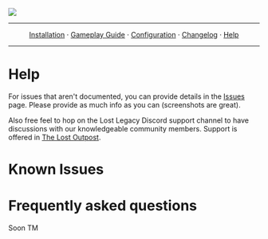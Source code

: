 <a href="#"><img src="images/banner.webp" target="_blank"></a>

---

<p align="center">
  <a href="README.md">Installation</a> ·
  <a href="GAMEPLAY.md">Gameplay Guide</a> ·
  <a href="CONFIGURATION.md">Configuration</a> ·
  <a href="CHANGELOG.md">Changelog</a> ·
  <a href="HELP.md">Help</a>
</p>

---


# Help

For issues that aren't documented, you can provide details in the [Issues](https://github.com/Lost-Outpost/lost-legacy/issues) page. Please provide as much info as you can (screenshots are great).

Also free feel to hop on the Lost Legacy Discord support channel to have discussions with our knowledgeable community members. Support is offered in [The Lost Outpost](https://discord.gg/T7AmHRvVxr).

# Known Issues




# Frequently asked questions

Soon TM
